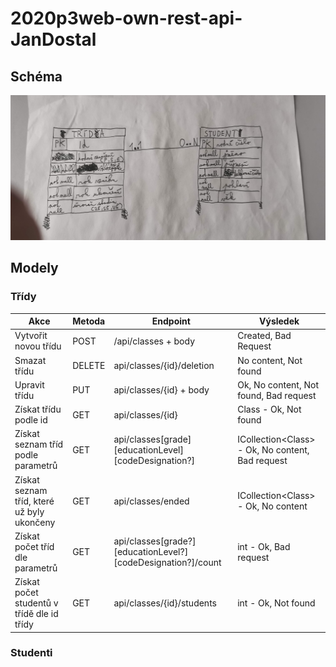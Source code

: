 # 2020p3web-own-rest-api-JanDostal
## Schéma
![Konceptuální model](/IMG_20210622_144920.jpg)
## Modely
### Třídy
Akce | Metoda | Endpoint | Výsledek
---- | ------ | -------- | --------
Vytvořit novou třídu | POST | /api/classes + body | Created, Bad Request
Smazat třídu | DELETE | api/classes/{id}/deletion | No content, Not found
Upravit třídu | PUT | api/classes/{id} + body | Ok, No content, Not found, Bad request
Získat třídu podle id | GET | api/classes/{id} | Class - Ok, Not found
Získat seznam tříd podle parametrů | GET | api/classes[grade][educationLevel][codeDesignation?] | ICollection\<Class\> - Ok, No content, Bad request
Získat seznam tříd, které už byly ukončeny | GET | api/classes/ended | ICollection\<Class\> - Ok, No content
Získat počet tříd dle parametrů | GET | api/classes[grade?][educationLevel?][codeDesignation?]/count | int - Ok, Bad request
Získat počet studentů v třídě dle id třídy | GET | api/classes/{id}/students | int - Ok, Not found
### Studenti
